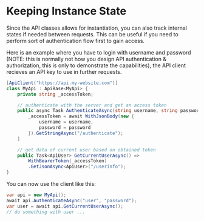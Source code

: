# Keeping Instance State
Since the API classes allows for instantiation, you can also track internal states if needed between requests. This can be useful if you need to perform sort of authentication flow first to gain access.

Here is an example where you have to login with username and password (NOTE: this is normally not how you design API authentication & authorization, this is only to demonstrate the capabilities), the API client recieves an API key to use in further requests.

```cs
[ApiClient("https://api.my-website.com")]
class MyApi : ApiBase<MyApi> {
    private string _accessToken;

    // authenticate with the server and get an access token
    public async Task AuthenticateAsync(string username, string password) [
        _accessToken = await WithJsonBody(new {
            username = username,
            password = password
        }).GetStringAsync("/authenticate");
    ]

    // get data of current user based on obtained token
    public Task<ApiUser> GetCurrentUserAsync() =>
        WithBearerToken(_accessToken)
        .GetJsonAsync<ApiUser>("/userinfo");
}
```

You can now use the client like this:
```cs
var api = new MyApi();
await api.AuthenticateAsync("user", "password");
var user = await api.GetCurrentUserAsync();
// do something with user ...
```
